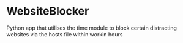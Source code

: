 # WebsiteBlocker
 Python app that utilises the time module to block certain distracting websites via the hosts file within workin hours
